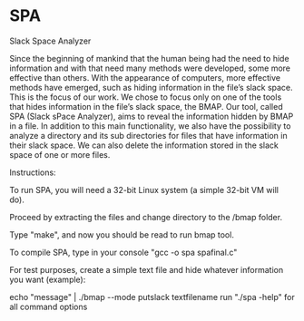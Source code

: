 # SPA
Slack Space Analyzer


Since the beginning of mankind that the human being had the need to hide
information and with that need many methods were developed, some more
effective than others. With the appearance of computers, more effective
methods have emerged, such as hiding information in the file’s slack space.
This is the focus of our work. We chose to focus only on one of the tools that
hides information in the file’s slack space, the BMAP. Our tool, called SPA
(Slack sPace Analyzer), aims to reveal the information hidden by BMAP in
a file. In addition to this main functionality, we also have the possibility
to analyze a directory and its sub directories for files that have information
in their slack space. We can also delete the information stored in the slack
space of one or more files.

Instructions:




To run SPA, you will need a 32-bit Linux system (a simple 32-bit VM will do).

Proceed by extracting the files and change directory to the /bmap folder.

Type "make", and now you should be read to run bmap tool.

To compile SPA, type in your console "gcc -o spa spafinal.c"

For test purposes, create a simple text file and hide whatever information you want (example):



echo "message" | ./bmap --mode putslack textfilename
run "./spa -help" for all command options
